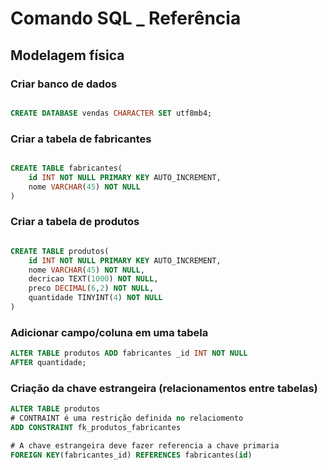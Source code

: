 # Comando SQL _ Referência
<!-- ___________________________________ -->
## Modelagem física

### Criar banco de dados

```sql

CREATE DATABASE vendas CHARACTER SET utf8mb4;

```
<!-- ____________________________ -->
### Criar a tabela de fabricantes

```sql

CREATE TABLE fabricantes(
    id INT NOT NULL PRIMARY KEY AUTO_INCREMENT,
    nome VARCHAR(45) NOT NULL
)

```
<!-- ________________________________________ -->
### Criar a tabela de produtos

```sql

CREATE TABLE produtos(
    id INT NOT NULL PRIMARY KEY AUTO_INCREMENT,
    nome VARCHAR(45) NOT NULL,
    decricao TEXT(1000) NOT NULL,
    preco DECIMAL(6,2) NOT NULL,
    quantidade TINYINT(4) NOT NULL
)

```
<!-- ________________________________________ -->
### Adicionar campo/coluna em uma tabela

```sql
ALTER TABLE produtos ADD fabricantes _id INT NOT NULL
AFTER quantidade;

```
<!-- ________________________________________ -->
### Criação da chave estrangeira (relacionamentos entre tabelas)

```sql
ALTER TABLE produtos 
# CONTRAINT é uma restrição definida no relaciomento
ADD CONSTRAINT fk_produtos_fabricantes

# A chave estrangeira deve fazer referencia a chave primaria
FOREIGN KEY(fabricantes_id) REFERENCES fabricantes(id)


```